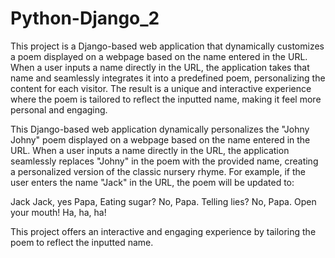 # Python-Django_2

This project is a Django-based web application that dynamically customizes a poem displayed on a webpage based on the name entered in the URL. When a user inputs a name directly in the URL, the application takes that name and seamlessly integrates it into a predefined poem, personalizing the content for each visitor. The result is a unique and interactive experience where the poem is tailored to reflect the inputted name, making it feel more personal and engaging.


This Django-based web application dynamically personalizes the "Johny Johny" poem displayed on a webpage based on the name entered in the URL. When a user inputs a name directly in the URL, the application seamlessly replaces "Johny" in the poem with the provided name, creating a personalized version of the classic nursery rhyme. For example, if the user enters the name "Jack" in the URL, the poem will be updated to:


Jack Jack, yes Papa,
Eating sugar? No, Papa.
Telling lies? No, Papa.
Open your mouth! Ha, ha, ha!


This project offers an interactive and engaging experience by tailoring the poem to reflect the inputted name.
